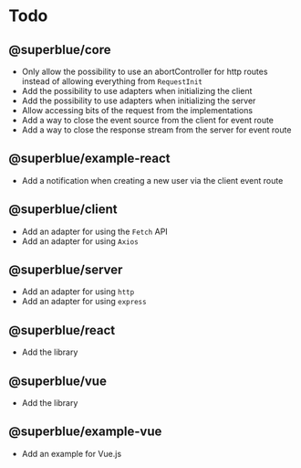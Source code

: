 # Todo

## @superblue/core

- Only allow the possibility to use an abortController for http routes instead of allowing everything from `RequestInit`
- Add the possibility to use adapters when initializing the client
- Add the possibility to use adapters when initializing the server
- Allow accessing bits of the request from the implementations
- Add a way to close the event source from the client for event route
- Add a way to close the response stream from the server for event route

## @superblue/example-react

- Add a notification when creating a new user via the client event route

## @superblue/client

- Add an adapter for using the `Fetch` API
- Add an adapter for using `Axios`

## @superblue/server

- Add an adapter for using `http`
- Add an adapter for using `express`

## @superblue/react

- Add the library

## @superblue/vue

- Add the library

## @superblue/example-vue

- Add an example for Vue.js
